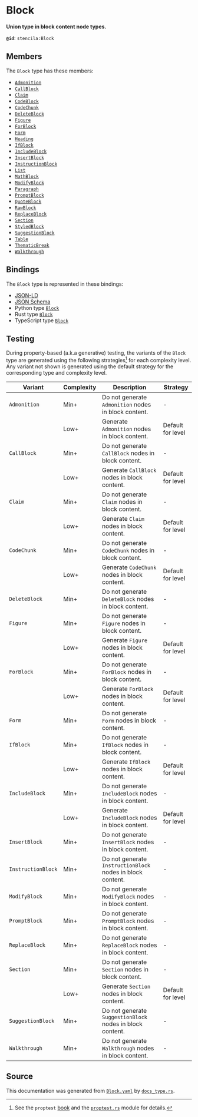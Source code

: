 # Block

**Union type in block content node types.**

**`@id`**: `stencila:Block`

## Members

The `Block` type has these members:

- [`Admonition`](https://github.com/stencila/stencila/blob/main/docs/reference/schema/prose/admonition.md)
- [`CallBlock`](https://github.com/stencila/stencila/blob/main/docs/reference/schema/flow/call-block.md)
- [`Claim`](https://github.com/stencila/stencila/blob/main/docs/reference/schema/works/claim.md)
- [`CodeBlock`](https://github.com/stencila/stencila/blob/main/docs/reference/schema/code/code-block.md)
- [`CodeChunk`](https://github.com/stencila/stencila/blob/main/docs/reference/schema/code/code-chunk.md)
- [`DeleteBlock`](https://github.com/stencila/stencila/blob/main/docs/reference/schema/edits/delete-block.md)
- [`Figure`](https://github.com/stencila/stencila/blob/main/docs/reference/schema/works/figure.md)
- [`ForBlock`](https://github.com/stencila/stencila/blob/main/docs/reference/schema/flow/for-block.md)
- [`Form`](https://github.com/stencila/stencila/blob/main/docs/reference/schema/flow/form.md)
- [`Heading`](https://github.com/stencila/stencila/blob/main/docs/reference/schema/prose/heading.md)
- [`IfBlock`](https://github.com/stencila/stencila/blob/main/docs/reference/schema/flow/if-block.md)
- [`IncludeBlock`](https://github.com/stencila/stencila/blob/main/docs/reference/schema/flow/include-block.md)
- [`InsertBlock`](https://github.com/stencila/stencila/blob/main/docs/reference/schema/edits/insert-block.md)
- [`InstructionBlock`](https://github.com/stencila/stencila/blob/main/docs/reference/schema/edits/instruction-block.md)
- [`List`](https://github.com/stencila/stencila/blob/main/docs/reference/schema/prose/list.md)
- [`MathBlock`](https://github.com/stencila/stencila/blob/main/docs/reference/schema/math/math-block.md)
- [`ModifyBlock`](https://github.com/stencila/stencila/blob/main/docs/reference/schema/edits/modify-block.md)
- [`Paragraph`](https://github.com/stencila/stencila/blob/main/docs/reference/schema/prose/paragraph.md)
- [`PromptBlock`](https://github.com/stencila/stencila/blob/main/docs/reference/schema/edits/prompt-block.md)
- [`QuoteBlock`](https://github.com/stencila/stencila/blob/main/docs/reference/schema/prose/quote-block.md)
- [`RawBlock`](https://github.com/stencila/stencila/blob/main/docs/reference/schema/other/raw-block.md)
- [`ReplaceBlock`](https://github.com/stencila/stencila/blob/main/docs/reference/schema/edits/replace-block.md)
- [`Section`](https://github.com/stencila/stencila/blob/main/docs/reference/schema/prose/section.md)
- [`StyledBlock`](https://github.com/stencila/stencila/blob/main/docs/reference/schema/style/styled-block.md)
- [`SuggestionBlock`](https://github.com/stencila/stencila/blob/main/docs/reference/schema/edits/suggestion-block.md)
- [`Table`](https://github.com/stencila/stencila/blob/main/docs/reference/schema/works/table.md)
- [`ThematicBreak`](https://github.com/stencila/stencila/blob/main/docs/reference/schema/prose/thematic-break.md)
- [`Walkthrough`](https://github.com/stencila/stencila/blob/main/docs/reference/schema/flow/walkthrough.md)

## Bindings

The `Block` type is represented in these bindings:

- [JSON-LD](https://stencila.org/Block.jsonld)
- [JSON Schema](https://stencila.org/Block.schema.json)
- Python type [`Block`](https://github.com/stencila/stencila/blob/main/python/python/stencila/types/block.py)
- Rust type [`Block`](https://github.com/stencila/stencila/blob/main/rust/schema/src/types/block.rs)
- TypeScript type [`Block`](https://github.com/stencila/stencila/blob/main/ts/src/types/Block.ts)

## Testing

During property-based (a.k.a generative) testing, the variants of the `Block` type are generated using the following strategies[^1] for each complexity level. Any variant not shown is generated using the default strategy for the corresponding type and complexity level.

| Variant            | Complexity | Description                                                | Strategy          |
| ------------------ | ---------- | ---------------------------------------------------------- | ----------------- |
| `Admonition`       | Min+       | Do not generate `Admonition` nodes in block content.       | -                 |
|                    | Low+       | Generate `Admonition` nodes in block content.              | Default for level |
| `CallBlock`        | Min+       | Do not generate `CallBlock` nodes in block content.        | -                 |
|                    | Low+       | Generate `CallBlock` nodes in block content.               | Default for level |
| `Claim`            | Min+       | Do not generate `Claim` nodes in block content.            | -                 |
|                    | Low+       | Generate `Claim` nodes in block content.                   | Default for level |
| `CodeChunk`        | Min+       | Do not generate `CodeChunk` nodes in block content.        | -                 |
|                    | Low+       | Generate `CodeChunk` nodes in block content.               | Default for level |
| `DeleteBlock`      | Min+       | Do not generate `DeleteBlock` nodes in block content.      | -                 |
| `Figure`           | Min+       | Do not generate `Figure` nodes in block content.           | -                 |
|                    | Low+       | Generate `Figure` nodes in block content.                  | Default for level |
| `ForBlock`         | Min+       | Do not generate `ForBlock` nodes in block content.         | -                 |
|                    | Low+       | Generate `ForBlock` nodes in block content.                | Default for level |
| `Form`             | Min+       | Do not generate `Form` nodes in block content.             | -                 |
| `IfBlock`          | Min+       | Do not generate `IfBlock` nodes in block content.          | -                 |
|                    | Low+       | Generate `IfBlock` nodes in block content.                 | Default for level |
| `IncludeBlock`     | Min+       | Do not generate `IncludeBlock` nodes in block content.     | -                 |
|                    | Low+       | Generate `IncludeBlock` nodes in block content.            | Default for level |
| `InsertBlock`      | Min+       | Do not generate `InsertBlock` nodes in block content.      | -                 |
| `InstructionBlock` | Min+       | Do not generate `InstructionBlock` nodes in block content. | -                 |
| `ModifyBlock`      | Min+       | Do not generate `ModifyBlock` nodes in block content.      | -                 |
| `PromptBlock`      | Min+       | Do not generate `PromptBlock` nodes in block content.      | -                 |
| `ReplaceBlock`     | Min+       | Do not generate `ReplaceBlock` nodes in block content.     | -                 |
| `Section`          | Min+       | Do not generate `Section` nodes in block content.          | -                 |
|                    | Low+       | Generate `Section` nodes in block content.                 | Default for level |
| `SuggestionBlock`  | Min+       | Do not generate `SuggestionBlock` nodes in block content.  | -                 |
| `Walkthrough`      | Min+       | Do not generate `Walkthrough` nodes in block content.      | -                 |

## Source

This documentation was generated from [`Block.yaml`](https://github.com/stencila/stencila/blob/main/schema/Block.yaml) by [`docs_type.rs`](https://github.com/stencila/stencila/blob/main/rust/schema-gen/src/docs_type.rs).

[^1]: See the `proptest` [book](https://proptest-rs.github.io/proptest/) and the [`proptest.rs`](https://github.com/stencila/stencila/blob/main/rust/schema/src/proptests.rs) module for details.
